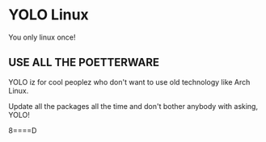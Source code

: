 YOLO Linux
==========

You only linux once!


USE ALL THE POETTERWARE
-----------------------

YOLO iz for cool peoplez who don't want to use old technology like Arch Linux.

Update all the packages all the time and don't bother anybody with asking, YOLO!

8====D

